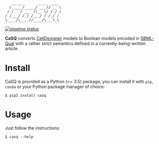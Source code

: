```
   ______      _____ ____ 
  / ____/___ _/ ___// __ \
 / /   / __ `/\__ \/ / / /
/ /___/ /_/ /___/ / /_/ / 
\____/\__,_//____/\___\_\ 
```

[![pipeline status](https://gitlab.inria.fr/soliman/sbgnpd2sbmlq/badges/master/pipeline.svg)](https://gitlab.inria.fr/soliman/sbgnpd2sbmlq/commits/master)

**CaSQ** converts [CellDesigner](http://celldesigner.org) models to Boolean
models encoded in [SBML-Qual](http://sbml.org) with a rather strict semantics
defined in a currently-being-written article.

# Install

CaSQ is provided as a Python (>= 3.5) package, you can install it with `pip`,
`conda` or your Python package manager of choice:

```
$ pip3 install casq
```

# Usage

Just follow the instructions:

```
$ casq --help
```
